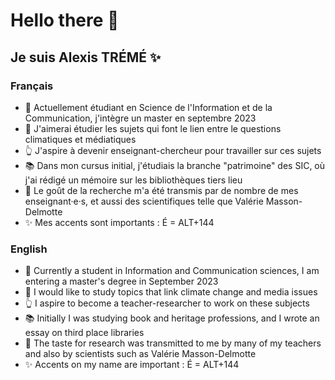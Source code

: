 # Hello there 🦆
## Je suis Alexis TRÉMÉ ✨

### Français
- 🌱 Actuellement étudiant en Science de l'Information et de la Communication, j'intègre un master en septembre 2023
- 📰 J'aimerai étudier les sujets qui font le lien entre le questions climatiques et médiatiques 
- 👆 J'aspire à devenir enseignant-chercheur pour travailler sur ces sujets
- 📚 Dans mon cursus initial, j'étudiais la branche "patrimoine" des SIC, où j'ai rédigé un mémoire sur les bibliothèques tiers lieu
- 🔬 Le goût de la recherche m'a été transmis par de nombre de mes enseignant·e·s, et aussi des scientifiques telle que Valérie Masson-Delmotte
- ✨ Mes accents sont importants : É = ALT+144 

### English
- 🌱 Currently a student in Information and Communication sciences, I am entering a master's degree in September 2023
- 📰 I would like to study topics that link climate change and media issues 
- 👆 I aspire to become a teacher-researcher to work on these subjects 
- 📚 Initially I was studying book and heritage professions, and I wrote an essay on third place libraries
- 🔬 The taste for research was transmitted to me by many of my teachers and also by scientists such as Valérie Masson-Delmotte
- ✨ Accents on my name are important : É = ALT+144 
